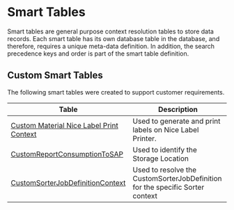 # Smart Tables

Smart tables are general purpose context resolution tables to store data records. Each smart table has its own database table in the database, and therefore, requires a unique meta-data definition. In addition, the search precedence keys and order is part of the smart table definition.

## Custom Smart Tables

The following smart tables were created to support customer requirements.

| Table                     | Description       |
| ------                    | ------            |
| [Custom Material Nice Label Print Context](/AMSOsram/techspec>artifacts>smarttables>CustomMaterialNiceLabelPrintContext) | Used to generate and print labels on Nice Label Printer. |
| [CustomReportConsumptionToSAP](/AMSOsram/techspec>artifacts>smarttables>CustomReportConsumptionToSAP) | Used to identify the Storage Location |
| [CustomSorterJobDefinitionContext](/AMSOsram/techspec>artifacts>smarttables>CustomSorterJobDefinitionContext) | Used to resolve the CustomSorterJobDefinition for the specific Sorter context |


